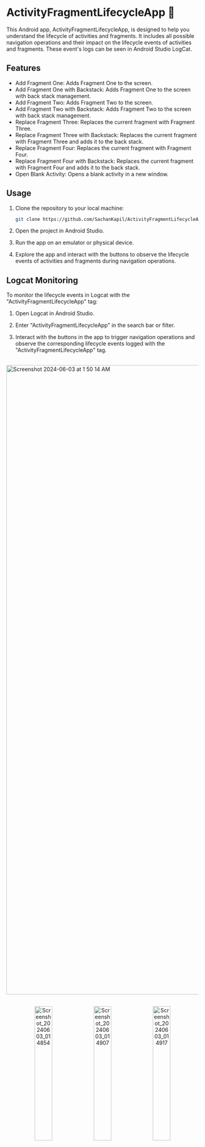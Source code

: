 # ActivityFragmentLifecycleApp 📱

This Android app, ActivityFragmentLifecycleApp, is designed to help you understand the lifecycle of activities and fragments. It includes all possible navigation operations and their impact on the lifecycle events of activities and fragments. These event's logs can be seen in Android Studio LogCat.

## Features

- Add Fragment One: Adds Fragment One to the screen.
- Add Fragment One with Backstack: Adds Fragment One to the screen with back stack management.
- Add Fragment Two: Adds Fragment Two to the screen.
- Add Fragment Two with Backstack: Adds Fragment Two to the screen with back stack management.
- Replace Fragment Three: Replaces the current fragment with Fragment Three.
- Replace Fragment Three with Backstack: Replaces the current fragment with Fragment Three and adds it to the back stack.
- Replace Fragment Four: Replaces the current fragment with Fragment Four.
- Replace Fragment Four with Backstack: Replaces the current fragment with Fragment Four and adds it to the back stack.
- Open Blank Activity: Opens a blank activity in a new window.

## Usage

1. Clone the repository to your local machine:

   ```bash
   git clone https://github.com/SachanKapil/ActivityFragmentLifecycleApp.git

2. Open the project in Android Studio.

3. Run the app on an emulator or physical device.

4. Explore the app and interact with the buttons to observe the lifecycle events of activities and fragments during navigation operations.

## Logcat Monitoring

To monitor the lifecycle events in Logcat with the "ActivityFragmentLifecycleApp" tag:

1. Open Logcat in Android Studio.
 
2. Enter "ActivityFragmentLifecycleApp" in the search bar or filter.
 
3. Interact with the buttons in the app to trigger navigation operations and observe the corresponding lifecycle events logged with the "ActivityFragmentLifecycleApp" tag.
<br>
<img width="1645" alt="Screenshot 2024-06-03 at 1 50 14 AM" src="https://github.com/SachanKapil/ActivityFragmentLifecycleApp/assets/41327228/33fd86e7-f506-4c63-8313-1da5c6acd0f7">
<br>
<br>
<p align="center">
  <img src="https://github.com/SachanKapil/ActivityFragmentLifecycleApp/assets/41327228/3eced01c-1a6d-4106-a906-5d3d676344d5" alt="Screenshot_20240603_014854" width="30%">
  <img src="https://github.com/SachanKapil/ActivityFragmentLifecycleApp/assets/41327228/a014107d-d469-48aa-9274-038cdebe7b6a" alt="Screenshot_20240603_014907" width="30%">
  <img src="https://github.com/SachanKapil/ActivityFragmentLifecycleApp/assets/41327228/66170620-28d1-4654-8ae1-fb0c750ae3fc" alt="Screenshot_20240603_014917" width="30%">
</p>

